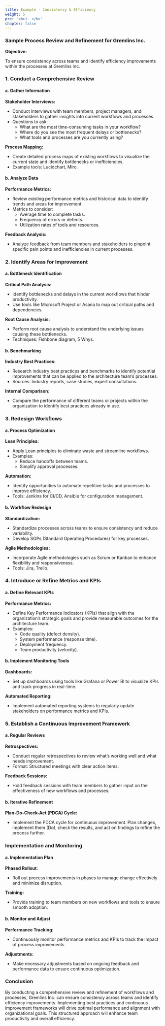 ```yaml
---
title: Example - Consistency & Efficiency
weight: 5
pre: '<b>i. </b>'
chapter: false
---
```


### Sample Process Review and Refinement for Gremlins Inc.

**Objective:**

To ensure consistency across teams and identify efficiency improvements within the processes at Gremlins Inc.

### 1. Conduct a Comprehensive Review

#### a. Gather Information

**Stakeholder Interviews:**
- Conduct interviews with team members, project managers, and stakeholders to gather insights into current workflows and processes.
- Questions to ask:
  - What are the most time-consuming tasks in your workflow?
  - Where do you see the most frequent delays or bottlenecks?
  - What tools and processes are you currently using?

**Process Mapping:**
- Create detailed process maps of existing workflows to visualize the current state and identify bottlenecks or inefficiencies.
- Example tools: Lucidchart, Miro.

#### b. Analyze Data

**Performance Metrics:**
- Review existing performance metrics and historical data to identify trends and areas for improvement.
- Metrics to consider:
  - Average time to complete tasks.
  - Frequency of errors or defects.
  - Utilization rates of tools and resources.

**Feedback Analysis:**
- Analyze feedback from team members and stakeholders to pinpoint specific pain points and inefficiencies in current processes.

### 2. Identify Areas for Improvement

#### a. Bottleneck Identification

**Critical Path Analysis:**
- Identify bottlenecks and delays in the current workflows that hinder productivity.
- Use tools like Microsoft Project or Asana to map out critical paths and dependencies.

**Root Cause Analysis:**
- Perform root cause analysis to understand the underlying issues causing these bottlenecks.
- Techniques: Fishbone diagram, 5 Whys.

#### b. Benchmarking

**Industry Best Practices:**
- Research industry best practices and benchmarks to identify potential improvements that can be applied to the architecture team’s processes.
- Sources: Industry reports, case studies, expert consultations.

**Internal Comparison:**
- Compare the performance of different teams or projects within the organization to identify best practices already in use.

### 3. Redesign Workflows

#### a. Process Optimization

**Lean Principles:**
- Apply Lean principles to eliminate waste and streamline workflows.
- Examples:
  - Reduce handoffs between teams.
  - Simplify approval processes.

**Automation:**
- Identify opportunities to automate repetitive tasks and processes to improve efficiency.
- Tools: Jenkins for CI/CD, Ansible for configuration management.

#### b. Workflow Redesign

**Standardization:**
- Standardize processes across teams to ensure consistency and reduce variability.
- Develop SOPs (Standard Operating Procedures) for key processes.

**Agile Methodologies:**
- Incorporate Agile methodologies such as Scrum or Kanban to enhance flexibility and responsiveness.
- Tools: Jira, Trello.

### 4. Introduce or Refine Metrics and KPIs

#### a. Define Relevant KPIs

**Performance Metrics:**
- Define Key Performance Indicators (KPIs) that align with the organization’s strategic goals and provide measurable outcomes for the architecture team.
- Examples:
  - Code quality (defect density).
  - System performance (response time).
  - Deployment frequency.
  - Team productivity (velocity).

#### b. Implement Monitoring Tools

**Dashboards:**
- Set up dashboards using tools like Grafana or Power BI to visualize KPIs and track progress in real-time.

**Automated Reporting:**
- Implement automated reporting systems to regularly update stakeholders on performance metrics and KPIs.

### 5. Establish a Continuous Improvement Framework

#### a. Regular Reviews

**Retrospectives:**
- Conduct regular retrospectives to review what’s working well and what needs improvement.
- Format: Structured meetings with clear action items.

**Feedback Sessions:**
- Hold feedback sessions with team members to gather input on the effectiveness of new workflows and processes.

#### b. Iterative Refinement

**Plan-Do-Check-Act (PDCA) Cycle:**
- Implement the PDCA cycle for continuous improvement. Plan changes, implement them (Do), check the results, and act on findings to refine the process further.

### Implementation and Monitoring

#### a. Implementation Plan

**Phased Rollout:**
- Roll out process improvements in phases to manage change effectively and minimize disruption.

**Training:**
- Provide training to team members on new workflows and tools to ensure smooth adoption.

#### b. Monitor and Adjust

**Performance Tracking:**
- Continuously monitor performance metrics and KPIs to track the impact of process improvements.

**Adjustments:**
- Make necessary adjustments based on ongoing feedback and performance data to ensure continuous optimization.

### Conclusion

By conducting a comprehensive review and refinement of workflows and processes, Gremlins Inc. can ensure consistency across teams and identify efficiency improvements. Implementing best practices and continuous improvement frameworks will drive optimal performance and alignment with organizational goals. This structured approach will enhance team productivity and overall efficiency.
